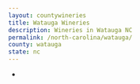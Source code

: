```yaml
---
layout: countywineries
title: Watauga Wineries
description: Wineries in Watauga NC
permalink: /north-carolina/watauga/
county: watauga
state: nc
---
```

-
